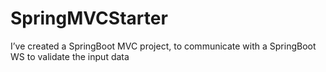# SpringMVCStarter
I’ve created a SpringBoot MVC project, to communicate with a SpringBoot WS to validate the input data
